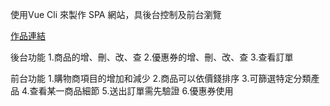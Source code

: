 使用Vue Cli 來製作 SPA 網站，具後台控制及前台瀏覽

[作品連結](https://nickpan0925.github.io/ToysShop/dist/#/home)

後台功能
1.商品的增、刪、改、查
2.優惠券的增、刪、改、查
3.查看訂單

前台功能
1.購物商項目的增加和減少
2.商品可以依價錢排序
3.可篩選特定分類產品
4.查看某一商品細節
5.送出訂單需先驗證
6.優惠券使用
